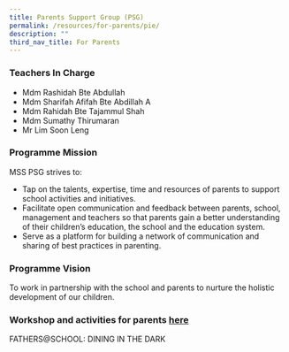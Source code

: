 ```yaml
---
title: Parents Support Group (PSG)
permalink: /resources/for-parents/pie/
description: ""
third_nav_title: For Parents
---
```

### Teachers In Charge

*   Mdm Rashidah Bte Abdullah
*   Mdm Sharifah Afifah Bte Abdillah A
*   Mdm Rahidah Bte Tajammul Shah
*   Mdm Sumathy Thirumaran
*   Mr Lim Soon Leng

### Programme Mission

MSS PSG strives to:

*   Tap on the talents, expertise, time and resources of parents to support school activities and initiatives.
*   Facilitate open communication and feedback between parents, school, management and teachers so that parents gain a better understanding of their children’s education, the school and the education system.
*   Serve as a platform for building a network of communication and sharing of best practices in parenting.

### Programme Vision

To work in partnership with the school and parents to nurture the holistic development of our children.

### **Workshop and activities for parents [here](https://marsilingsec.moe.edu.sg/wp-content/uploads/2019/02/Letter-to-parents-for-Level-2-seminars.pdf)**

FATHERS@SCHOOL: DINING IN THE DARK